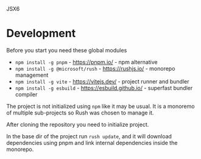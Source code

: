 JSX6

# Development

Before you start you need these global modules
- `npm install -g pnpm` - https://pnpm.io/ - npm alternative
- `npm install -g @microsoft/rush` - https://rushjs.io/ - monorepo management
- `npm install -g vite` - https://vitejs.dev/ - project runner and bundler
- `npm install -g esbuild` - https://esbuild.github.io/ - superfast bundler compiler

The project is not initialized using `npm` like it may be usual. It is a monoremo of multiple sub-projects
so Rush was chosen to manage it.

After cloning the repository you need to initialize  project.

In the base dir of the project run `rush update`, and it will download dependencies using pnpm and link internal dependencies inside the monorepo.


